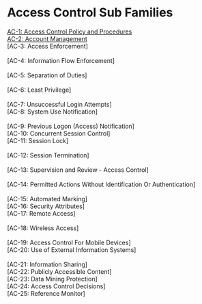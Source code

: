 # Access Control Sub Families
 
[AC-1: Access Control Policy and Procedures](ac1-access_control_policy_and_procedures.md)<br>
[AC-2: Account Management]()<br> 
[AC-3: Access Enforcement]<br>  
[AC-4: Information Flow Enforcement]<br>  
[AC-5: Separation of Duties]<br>  
[AC-6: Least Privilege]<br>  
[AC-7: Unsuccessful Login Attempts]<br> 
[AC-8: System Use Notification]<br>  
[AC-9: Previous Logon (Access) Notification]<br> 
[AC-10: Concurrent Session Control]<br> 
[AC-11: Session Lock]<br>  
[AC-12: Session Termination]<br>  
[AC-13: Supervision and Review - Access Control]<br>  
[AC-14: Permitted Actions Without Identification Or Authentication]<br>  
[AC-15: Automated Marking]<br> 
[AC-16: Security Attributes]<br> 
[AC-17: Remote Access]<br>  
[AC-18: Wireless Access]<br>  
[AC-19: Access Control For Mobile Devices]<br>
[AC-20: Use of External Information Systems]<br>  
[AC-21: Information Sharing]<br> 
[AC-22: Publicly Accessible Content]<br> 
[AC-23: Data Mining Protection]<br>
[AC-24: Access Control Decisions]<br> 
[AC-25: Reference Monitor]<br>